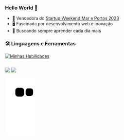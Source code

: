 ### Hello World 👋

- 🥇 Vencedora do [Startup Weekend Mar e Portos 2023](https://drive.google.com/file/d/1XnFgbpU4xbvcmISu_0VkFV4RbzE_iUBJ/view)
- 🖥️ Fascinada por desenvolvimento web e inovação
- 🚀 Buscando sempre aprender cada dia mais

### 🛠️ Linguagens e Ferramentas  
[![Minhas Habilidades](https://skillicons.dev/icons?i=html,css,java,spring,figma,py
)](https://skillicons.dev)
          
##

<div>
  <a href="https://www.instagram.com/dudaidp/" target="_blank"><img src="https://img.shields.io/badge/-Instagram-5d52cb?style=for-the-badge&logo=instagram&logoColor=white" target="_blank"></a>
  <a href="https://www.linkedin.com/in/eduarda-fonseca-3a0b44234/" target="_blank"><img src="https://img.shields.io/badge/-LinkedIn-%230077B5?style=for-the-badge&logo=linkedin&logoColor=white" target="_blank"></a>
</div>


![Snake animation](https://github.com/darknessstonight/darknessstonight/blob/output/github-contribution-grid-snake.svg)
